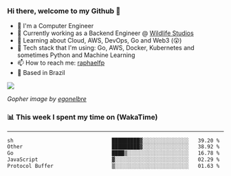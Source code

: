 ### Hi there, welcome to my Github 👋

- 📖 I'm a Computer Engineer
- 🔭 Currently working as a Backend Engineer @ [Wildlife Studios](https://wildlifestudios.com/)
- 🌱 Learning about Cloud, AWS, DevOps, Go and Web3 (😲)
- 🚀 Tech stack that I'm using: Go, AWS, Docker, Kubernetes and sometimes Python and Machine Learning
- 📫 How to reach me: [raphaelfp](https://linkedin.com/in/raphaelfp)
- 🏡 Based in Brazil

![](https://github.com/raphaelfp/gophers/blob/master/.thumb/animation/morning-coffee-3x.gif)

*Gopher image by [egonelbre](https://github.com/egonelbre/)*

### 📊 This week I spent my time on (WakaTime)

---

<!--START_SECTION:waka-->

```txt
sh                                █████████▓░░░░░░░░░░░░░░░   39.20 %
Other                             █████████▓░░░░░░░░░░░░░░░   38.92 %
Go                                ████▒░░░░░░░░░░░░░░░░░░░░   16.78 %
JavaScript                        ▓░░░░░░░░░░░░░░░░░░░░░░░░   02.29 %
Protocol Buffer                   ▒░░░░░░░░░░░░░░░░░░░░░░░░   01.63 %
```

<!--END_SECTION:waka-->

